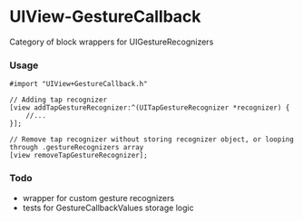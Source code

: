 # UIView-GestureCallback

Category of block wrappers for UIGestureRecognizers


### Usage


```objc 
#import "UIView+GestureCallback.h"
```

```objc 
// Adding tap recognizer
[view addTapGestureRecognizer:^(UITapGestureRecognizer *recognizer) {
    //...
}];

// Remove tap recognizer without storing recognizer object, or looping through .gestureRecognizers array
[view removeTapGestureRecognizer];
```

### Todo
- wrapper for custom gesture recognizers
- tests for GestureCallbackValues storage logic